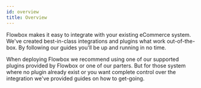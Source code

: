 ```yaml
---
id: overview
title: Overview
---
```


Flowbox makes it easy to integrate with your existing eCommerce system. We've created best-in-class integrations and plugins what work out-of-the-box. By following our guides you'll be up and running in no time.

When deploying Flowbox we recommend using one of our supported plugins provided by Flowbox or one of our parters. But for those system where no plugin already exist or you want complete control over the integration we've provided guides on how to get-going.
